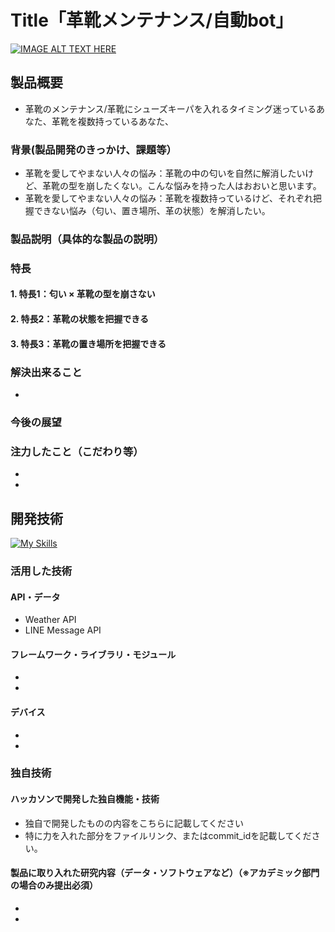 # Title「革靴メンテナンス/自動bot」

[![IMAGE ALT TEXT HERE](https://jphacks.com/wp-content/uploads/2023/07/JPHACKS2023_ogp.png)](https://www.youtube.com/watch?v=yYRQEdfGjEg)

## 製品概要　
* 革靴のメンテナンス/革靴にシューズキーパを入れるタイミング迷っているあなた、革靴を複数持っているあなた、
### 背景(製品開発のきっかけ、課題等）
* 革靴を愛してやまない人々の悩み：革靴の中の匂いを自然に解消したいけど、革靴の型を崩したくない。こんな悩みを持った人はおおいと思います。
* 革靴を愛してやまない人々の悩み：革靴を複数持っているけど、それぞれ把握できない悩み（匂い、置き場所、革の状態）を解消したい。
### 製品説明（具体的な製品の説明）

### 特長 

#### 1. 特長1：匂い × 革靴の型を崩さない

#### 2. 特長2：革靴の状態を把握できる

#### 3. 特長3：革靴の置き場所を把握できる

### 解決出来ること
* 

### 今後の展望


### 注力したこと（こだわり等）
* 
* 

## 開発技術
[![My Skills](https://skillicons.dev/icons?i=cpp)](https://skillicons.dev)

### 活用した技術

#### API・データ
* Weather API
* LINE Message API

#### フレームワーク・ライブラリ・モジュール
* 
* 

#### デバイス
* 
* 

### 独自技術
#### ハッカソンで開発した独自機能・技術
* 独自で開発したものの内容をこちらに記載してください
* 特に力を入れた部分をファイルリンク、またはcommit_idを記載してください。

#### 製品に取り入れた研究内容（データ・ソフトウェアなど）（※アカデミック部門の場合のみ提出必須）
* 
* 
